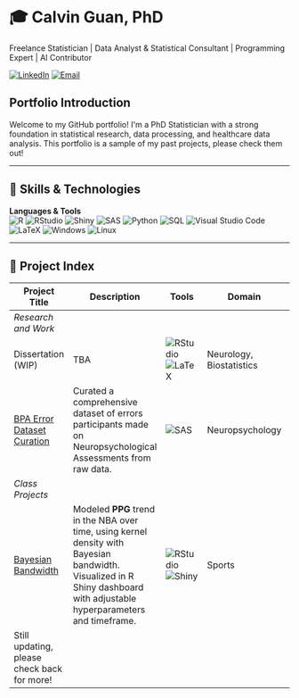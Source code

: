 # 🎓 Calvin Guan, PhD

Freelance Statistician | Data Analyst & Statistical Consultant | Programming Expert | AI Contributor

[![LinkedIn](https://custom-icon-badges.demolab.com/badge/LinkedIn-0A66C2?logo=linkedin-white&logoColor=fff)](https://www.linkedin.com/in/calving-analytics/)
[![Email](https://img.shields.io/badge/Email-D14836?style=flat&logo=gmail&logoColor=white)](mailto:CatalyzeAnalytics@outlook.com)

## Portfolio Introduction

Welcome to my GitHub portfolio! I'm a PhD Statistician with a strong foundation in statistical research, data processing, and healthcare data analysis. This portfolio is a sample of my past projects, please check them out! 

---

## 🧰 Skills & Technologies

**Languages & Tools**  
![R](https://img.shields.io/badge/R-276DC3?style=flat&logo=r&logoColor=white)
![RStudio](https://img.shields.io/badge/RStudio-276DC3?style=flat&logo=r&logoColor=white)
![Shiny](https://tinyurl.com/ShinyShields)
![SAS](https://tinyurl.com/saslogo999)
![Python](https://img.shields.io/badge/Python-3776AB?style=flat&logo=python&logoColor=white)
![SQL](https://img.shields.io/badge/SQL-4479A1?style=flat&logo=mysql&logoColor=white)
![Visual Studio Code](https://custom-icon-badges.demolab.com/badge/Visual%20Studio%20Code-0078d7.svg?logo=vsc&logoColor=white)
![LaTeX](https://img.shields.io/badge/LaTeX-008080?style=flat&logo=latex&logoColor=white)
![Windows](https://custom-icon-badges.demolab.com/badge/Windows-0078D6?logo=windows11&logoColor=white)
![Linux](https://img.shields.io/badge/Linux-FCC624?style=flat&logo=linux&logoColor=black)

---

## 🔬 Project Index

| Project Title | Description | Tools | Domain | Keywords |
|---------------|-------------|-------|--------|----------|
|*Research and Work* |||||
|Dissertation (WIP)|TBA|![RStudio](https://img.shields.io/badge/RStudio-276DC3?style=flat&logo=r&logoColor=white) ![LaTeX](https://img.shields.io/badge/LaTeX-008080?style=flat&logo=latex&logoColor=white) |Neurology, Biostatistics||
|[BPA Error Dataset Curation](<ResearchAndWorkProjects/BPAErrorDataCuration/>) | Curated a comprehensive dataset of errors participants made on Neuropsychological Assessments from raw data. |![SAS](https://tinyurl.com/saslogo999) | Neuropsychology | Data Cleaning & Curation, Feature Engineering, Documentation|
|*Class Projects* |||
|[Bayesian Bandwidth](<ClassProjects/BayesianBandwidth>) | Modeled **PPG** trend in the NBA over time, using kernel density with Bayesian bandwidth. Visualized in R Shiny dashboard with adjustable hyperparameters and timeframe. |![RStudio](https://img.shields.io/badge/RStudio-276DC3?style=flat&logo=r&logoColor=white) ![Shiny](https://tinyurl.com/ShinyShields) | Sports | Bayesian Statistics, Nonparametric Density Estimation, Shiny Dashboard |
|Still updating, please check back for more!|